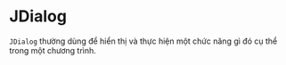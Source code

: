# JDialog
`JDialog` thường dùng để hiển thị và thực hiện một chức năng gì đó cụ thể trong một chương trình.
